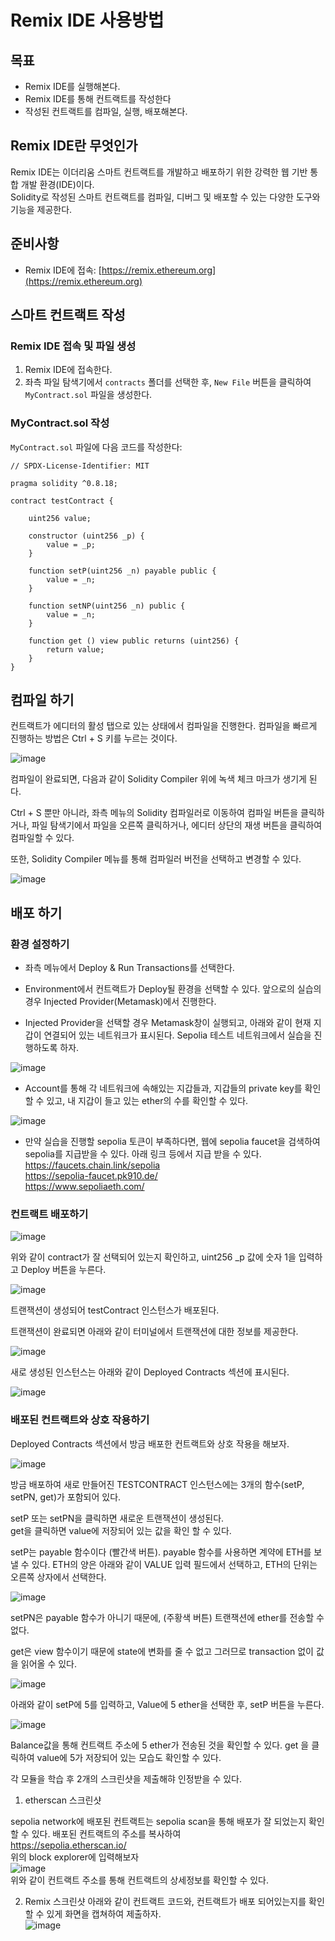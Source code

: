 # Remix IDE 사용방법

## 목표
- Remix IDE를 실행해본다.
- Remix IDE를 통해 컨트랙트를 작성한다
- 작성된 컨트랙트를 컴파일, 실행, 배포해본다. 


## Remix IDE란 무엇인가  

Remix IDE는 이더리움 스마트 컨트랙트를 개발하고 배포하기 위한 강력한 웹 기반 통합 개발 환경(IDE)이다.  
Solidity로 작성된 스마트 컨트랙트를 컴파일, 디버그 및 배포할 수 있는 다양한 도구와 기능을 제공한다.  

## 준비사항

- Remix IDE에 접속: [https://remix.ethereum.org](https://remix.ethereum.org)

## 스마트 컨트랙트 작성

### Remix IDE 접속 및 파일 생성

1. Remix IDE에 접속한다.
2. 좌측 파일 탐색기에서 `contracts` 폴더를 선택한 후, `New File` 버튼을 클릭하여 `MyContract.sol` 파일을 생성한다.

### MyContract.sol 작성

`MyContract.sol` 파일에 다음 코드를 작성한다:

```solidity
// SPDX-License-Identifier: MIT

pragma solidity ^0.8.18;

contract testContract {

    uint256 value;

    constructor (uint256 _p) {
        value = _p;
    }

    function setP(uint256 _n) payable public {
        value = _n;
    }

    function setNP(uint256 _n) public {
        value = _n;
    }

    function get () view public returns (uint256) {
        return value;
    }
}
```

## 컴파일 하기 

컨트랙트가 에디터의 활성 탭으로 있는 상태에서 컴파일을 진행한다.
컴파일을 빠르게 진행하는 방법은 Ctrl + S 키를 누르는 것이다.

![image](https://github.com/mmingyeomm/nestJS/assets/87323564/136ba706-19c6-4fa9-a8ee-2a449db670c0)  

컴파일이 완료되면, 다음과 같이 Solidity Compiler 위에 녹색 체크 마크가 생기게 된다. 

Ctrl + S 뿐만 아니라, 좌측 메뉴의 Solidity 컴파일러로 이동하여 컴파일 버튼을 클릭하거나, 파일 탐색기에서 파일을 오른쪽 클릭하거나, 에디터 상단의 재생 버튼을 클릭하여 컴파일할 수 있다.

또한, Solidity Compiler 메뉴를 통해 컴파일러 버전을 선택하고 변경할 수 있다.  

![image](https://github.com/mmingyeomm/nestJS/assets/87323564/5c5662b7-41c5-4acb-adc6-4984f9a1928f)


## 배포 하기 

### 환경 설정하기 

- 좌측 메뉴에서 Deploy & Run Transactions를 선택한다.  

- Environment에서 컨트랙트가 Deploy될 환경을 선택할 수 있다. 
  앞으로의 실습의 경우 Injected Provider(Metamask)에서 진행한다.

- Injected Provider을 선택할 경우 Metamask창이 실행되고, 아래와 같이 현재 지갑이 연결되어 있는 네트워크가 표시된다.
  Sepolia 테스트 네트워크에서 실습을 진행하도록 하자.
  
![image](https://github.com/user-attachments/assets/0a761883-a547-4f94-a2a5-8c2c43a1ecd0)



- Account를 통해 각 네트워크에 속해있는 지갑들과, 지갑들의 private key를 확인할 수 있고, 내 지갑이 들고 있는 ether의 수를 확인할 수 있다.

![image](https://github.com/user-attachments/assets/11f3c72d-bd0f-4e46-91cd-a56086b0b4a0)

- 만약 실습을 진행할 sepolia 토큰이 부족하다면, 웹에 sepolia faucet을 검색하여 sepolia를 지급받을 수 있다. 아래 링크 등에서 지급 받을 수 있다.
  https://faucets.chain.link/sepolia <br>
  https://sepolia-faucet.pk910.de/ <br>
  https://www.sepoliaeth.com/
  
### 컨트랙트 배포하기

![image](https://github.com/Joon2000/Solidity-modules/assets/87323564/744a4e5c-d08f-415d-8ab7-5fb1a3787816)

위와 같이 contract가 잘 선택되어 있는지 확인하고, uint256 _p 값에 숫자 1을 입력하고 Deploy 버튼을 누른다. 


![image](https://github.com/Joon2000/Solidity-modules/assets/87323564/5b6202f4-3c59-4631-9b1c-275905ed19c5)

트랜잭션이 생성되어 testContract 인스턴스가 배포된다.  

트랜잭션이 완료되면 아래와 같이 터미널에서 트랜잭션에 대한 정보를 제공한다.  

![image](https://github.com/Joon2000/Solidity-modules/assets/87323564/68f7bb3c-389b-46a0-960a-79c697e073b3)

새로 생성된 인스턴스는 아래와 같이 Deployed Contracts 섹션에 표시된다.  

![image](https://github.com/mmingyeomm/nestJS/assets/87323564/ce4053a4-13d1-4188-b202-c382ded6b2e3)

### 배포된 컨트랙트와 상호 작용하기 

Deployed Contracts 섹션에서 방금 배포한 컨트랙트와 상호 작용을 해보자.  

![image](https://github.com/mmingyeomm/nestJS/assets/87323564/53f9c771-04b9-468f-9d42-19f6b0f83fd5)


방금 배포하여 새로 만들어진 TESTCONTRACT  인스턴스에는 3개의 함수(setP, setPN, get)가 포함되어 있다.  

setP 또는 setPN을 클릭하면 새로운 트랜잭션이 생성된다.  
get을 클릭하면 value에 저장되어 있는 값을 확인 할 수 있다.  



setP는 payable 함수이다 (빨간색 버튼). payable 함수를 사용하면 계약에 ETH를 보낼 수 있다. ETH의 양은 아래와 같이 VALUE 입력 필드에서 선택하고, ETH의 단위는 오른쪽 상자에서 선택한다.  

![image](https://github.com/mmingyeomm/nestJS/assets/87323564/7e922d3d-8f1f-4092-8c07-827bf1e02a8e)
  
setPN은 payable 함수가 아니기 때문에, (주황색 버튼) 트랜잭션에 ether를 전송할 수 없다.  

get은 view 함수이기 때문에 state에 변화를 줄 수 없고 그러므로 transaction 없이 값을 읽어올 수 있다. 

![image](https://github.com/mmingyeomm/nestJS/assets/87323564/fed7f2c7-1c22-4277-814f-5e2a89dc847c)

아래와 같이 setP에 5를 입력하고, Value에 5 ether을 선택한 후, setP 버튼을 누른다.

![image](https://github.com/mmingyeomm/nestJS/assets/87323564/ca94b98f-4df5-4b05-a360-36b5edfd3ec7)

Balance값을 통해 컨트랙트 주소에 5 ether가 전송된 것을 확인할 수 있다.
get 을 클릭하여 value에 5가 저장되어 있는 모습도 확인할 수 있다.

각 모듈을 학습 후 2개의 스크린샷을 제출해햐 인정받을 수 있다.

1. etherscan 스크린샷

sepolia network에 배포된 컨트랙트는 sepolia scan을 통해 배포가 잘 되었는지 확인할 수 있다. 배포된 컨트랙트의 주소를 복사하여  
https://sepolia.etherscan.io/   
위의 block explorer에 입력해보자  
![image](https://github.com/user-attachments/assets/7fd2da8c-d6b2-4dc6-8fba-9d75247b8674)  
위와 같이 컨트랙트 주소를 통해 컨트랙트의 상세정보를 확인할 수 있다. 

2. Remix 스크린샷
아래와 같이 컨트랙트 코드와, 컨트랙트가 배포 되어있는지를 확인할 수 있게 화면을 캡쳐하여 제출하자.  
![image](https://github.com/user-attachments/assets/1283152d-23df-48d1-b366-d3d3bdc78612)
